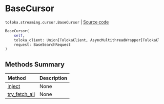 # BaseCursor
`toloka.streaming.cursor.BaseCursor` | [Source code](https://github.com/Toloka/toloka-kit/blob/v0.1.24/src/streaming/cursor.py#L76)

```python
BaseCursor(
    self,
    toloka_client: Union[TolokaClient, AsyncMultithreadWrapper[TolokaClient]],
    request: BaseSearchRequest
)
```

## Methods Summary

| Method | Description |
| :------| :-----------|
[inject](toloka.streaming.cursor.BaseCursor.inject.md)| None
[try_fetch_all](toloka.streaming.cursor.BaseCursor.try_fetch_all.md)| None

